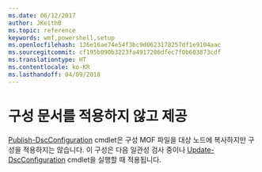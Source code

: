 ```yaml
---
ms.date: 06/12/2017
author: JKeithB
ms.topic: reference
keywords: wmf,powershell,setup
ms.openlocfilehash: 136e16ae74e54f3bc9d0623178257df1e9104aac
ms.sourcegitcommit: cf195b090b3223fa4917206dfec7f0b603873cdf
ms.translationtype: HT
ms.contentlocale: ko-KR
ms.lasthandoff: 04/09/2018
---
```

# <a name="deliver-a-configuration-document-without-applying"></a>구성 문서를 적용하지 않고 제공

[Publish-DscConfiguration](https://technet.microsoft.com/library/mt517875.aspx) cmdlet은 구성 MOF 파일을 대상 노드에 복사하지만 구성을 적용하지는 않습니다.
이 구성은 다음 일관성 검사 중이나 [Update-DscConfiguration](https://technet.microsoft.com/library/mt143541.aspx) cmdlet을 실행할 때 적용됩니다.